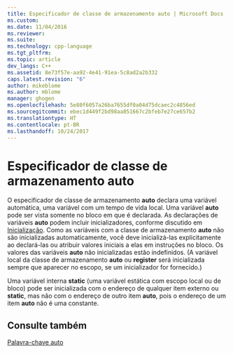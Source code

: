 ```yaml
---
title: Especificador de classe de armazenamento auto | Microsoft Docs
ms.custom: 
ms.date: 11/04/2016
ms.reviewer: 
ms.suite: 
ms.technology: cpp-language
ms.tgt_pltfrm: 
ms.topic: article
dev_langs: C++
ms.assetid: 8e73f57e-aa92-4e41-91ea-5c8ad2a2b332
caps.latest.revision: "6"
author: mikeblome
ms.author: mblome
manager: ghogen
ms.openlocfilehash: 5e80f6057a26ba7655df0a04d75dcaec2c4856ed
ms.sourcegitcommit: ebec1d449f2bd98aa851667c2bfeb7e27ce657b2
ms.translationtype: HT
ms.contentlocale: pt-BR
ms.lasthandoff: 10/24/2017
---
```

# <a name="auto-storage-class-specifier"></a>Especificador de classe de armazenamento auto
O especificador de classe de armazenamento **auto** declara uma variável automática, uma variável com um tempo de vida local. Uma variável **auto** pode ser vista somente no bloco em que é declarada. As declarações de variáveis **auto** podem incluir inicializadores, conforme discutido em [Inicialização](../c-language/initialization.md). Como as variáveis com a classe de armazenamento **auto** não são inicializadas automaticamente, você deve inicializá-las explicitamente ao declará-las ou atribuir valores iniciais a elas em instruções no bloco. Os valores das variáveis **auto** não inicializadas estão indefinidos. (A variável local da classe de armazenamento **auto** ou **register** será inicializada sempre que aparecer no escopo, se um inicializador for fornecido.)  
  
 Uma variável interna **static** (uma variável estática com escopo local ou de bloco) pode ser inicializada com o endereço de qualquer item externo ou **static**, mas não com o endereço de outro item **auto**, pois o endereço de um item **auto** não é uma constante.  
  
## <a name="see-also"></a>Consulte também  
 [Palavra-chave auto](../cpp/auto-keyword.md)